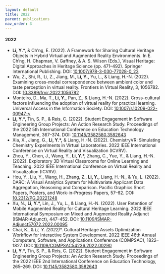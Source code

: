 ```yaml
---
layout: default
title: 2022
parent: publications
nav_order: 3
---
```


#### 2022

- **Li, Y.*,** & Ch’ng, E. (2022). A Framework for Sharing Cultural Heritage Objects in Hybrid Virtual and Augmented Reality Environments. In E. Ch’ng, H. Chapman, V. Gaffney, & A. S. Wilson (Eds.), Visual Heritage: Digital Approaches in Heritage Science (pp. 471–492). Springer International Publishing. DOI: [10.1007/978-3-030-77028-0_23](https://doi.org/10.1007/978-3-030-77028-0_23)
- Wu, Z., Shi, R., Li, Z., Jiang, M., **Li, Y.,** Yu, L., & Liang, H.-N. (2022). Examining cross-modal correspondence between ambient color and taste perception in virtual reality. Frontiers in Virtual Reality, 3, 1056782. DOI: [10.3389/frvir.2022.1056782](https://doi.org/10.3389/frvir.2022.1056782)
- Monteiro, D., Ma, T., **Li, Y.,** Pan, Z., & Liang, H.-N. (2022). Cross-cultural factors influencing the adoption of virtual reality for practical learning. Universal Access in the Information Society. DOI: [10.1007/s10209-022-00947-y](https://doi.org/10.1007/s10209-022-00947-y)
- **Li, Y.*,** Tin, S. P., & Reis, C. (2022). Student Engagement in Software Engineering Group Projects: An Action Research Study. Proceedings of the 2022 5th International Conference on Education Technology Management, 367–374. DOI: [10.1145/3582580.3582643](https://doi.org/10.1145/3582580.3582643)
- Xia, X., Jiang, G., **Li, Y.*,** & Liang, H.-N. (2022). ChemistryVR: Simulating Chemistry Experiments in Virtual Laboratories. 2022 IEEE International Conference on Virtual Reality and Visualization (ICVRV).
- Zhou, Y., Chen, J., Wang, Y., **Li, Y.*,** Zhang, C., Yue, Y., & Liang, H.-N. (2022). Exploratory 3D Virtual Classrooms for Online Learning and Teaching. 2022 IEEE International Conference on Virtual Reality and Visualization (ICVRV).
- Hou, Y., Liu, Y., Wang, H., Zhang, Z., **Li, Y.,** Liang, H.-N., & Yu, L. (2022). DARC: A Visual Analytics System for Multivariate Applicant Data Aggregation, Reasoning and Comparison. Pacific Graphics Short Papers, Posters, and Work-in-Progress Papers, 57–62. DOI: [10.2312/PG.20221248](https://doi.org/10.2312/PG.20221248)
- Xu, N., **Li, Y.*,** Lin, J., Yu, L., & Liang, H.-N. (2022). User Retention of Mobile Augmented Reality for Cultural Heritage Learning. 2022 IEEE International Symposium on Mixed and Augmented Reality Adjunct (ISMAR-Adjunct), 447–452. DOI: [10.1109/ISMAR-Adjunct57072.2022.00095](https://doi.org/10.1109/ISMAR-Adjunct57072.2022.00095)
- Chai, K., & **Li, Y.* (2022)**. Cultural Heritage Assets Optimization Workflow for Interactive System Development. 2022 IEEE 46th Annual Computers, Software, and Applications Conference (COMPSAC), 1822–1827. DOI: [10.1109/COMPSAC54236.2022.00290](https://doi.org/10.1109/COMPSAC54236.2022.00290)
- **Li, Y.*,** Tin, S. P., & Reis, C. (2022). Student Engagement in Software Engineering Group Projects: An Action Research Study. Proceedings of the 2022 IEEE 2nd International Conference on Education Technology, 265–269. DOI: [10.1145/3582580.3582643](https://doi.org/10.1145/3582580.3582643)
